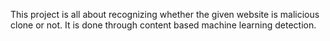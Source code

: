This project is all about recognizing whether the given website is malicious clone or not. It is done through content based machine learning detection.
